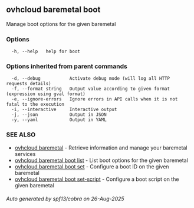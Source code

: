 ## ovhcloud baremetal boot

Manage boot options for the given baremetal

### Options

```
  -h, --help   help for boot
```

### Options inherited from parent commands

```
  -d, --debug           Activate debug mode (will log all HTTP requests details)
  -f, --format string   Output value according to given format (expression using gval format)
  -e, --ignore-errors   Ignore errors in API calls when it is not fatal to the execution
  -i, --interactive     Interactive output
  -j, --json            Output in JSON
  -y, --yaml            Output in YAML
```

### SEE ALSO

* [ovhcloud baremetal](ovhcloud_baremetal.md)	 - Retrieve information and manage your baremetal services
* [ovhcloud baremetal boot list](ovhcloud_baremetal_boot_list.md)	 - List boot options for the given baremetal
* [ovhcloud baremetal boot set](ovhcloud_baremetal_boot_set.md)	 - Configure a boot ID on the given baremetal
* [ovhcloud baremetal boot set-script](ovhcloud_baremetal_boot_set-script.md)	 - Configure a boot script on the given baremetal

###### Auto generated by spf13/cobra on 26-Aug-2025
